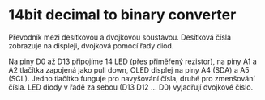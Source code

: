 # 14bit decimal to binary converter

Převodník mezi desítkovou a dvojkovou soustavou. Desítková čísla zobrazuje na displeji, dvojková pomocí řady diod.

Na piny D0 až D13 připojíme 14 LED (přes přiměřený rezistor), na piny A1 a A2 tlačítka zapojená jako pull down, OLED displej na piny A4 (SDA) a A5 (SCL).
Jedno tlačítko funguje pro navyšování čísla, druhé pro zmenšování čísla. LED diody v řadě za sebou (D13 D12 ... D0) vyjadřují dvojkové číslo.
